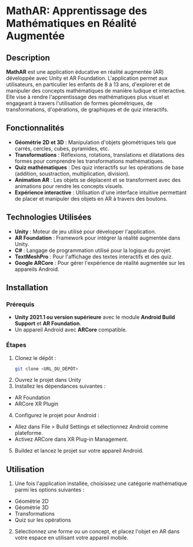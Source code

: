 # MathAR: Apprentissage des Mathématiques en Réalité Augmentée

## Description
**MathAR** est une application éducative en réalité augmentée (AR) développée avec Unity et AR Foundation. L'application permet aux utilisateurs, en particulier les enfants de 8 à 13 ans, d'explorer et de manipuler des concepts mathématiques de manière ludique et interactive. Elle vise à rendre l'apprentissage des mathématiques plus visuel et engageant à travers l'utilisation de formes géométriques, de transformations, d'opérations, de graphiques et de quiz interactifs.

## Fonctionnalités
- **Géométrie 2D et 3D** : Manipulation d'objets géométriques tels que carrés, cercles, cubes, pyramides, etc.
- **Transformations** : Réflexions, rotations, translations et dilatations des formes pour comprendre les transformations mathématiques.
- **Quiz mathématiques** : Des quiz interactifs sur les opérations de base (addition, soustraction, multiplication, division).
- **Animation AR** : Les objets se déplacent et se transforment avec des animations pour rendre les concepts visuels.
- **Expérience interactive** : Utilisation d'une interface intuitive permettant de placer et manipuler des objets en AR à travers des boutons.

## Technologies Utilisées
- **Unity** : Moteur de jeu utilisé pour développer l'application.
- **AR Foundation** : Framework pour intégrer la réalité augmentée dans Unity.
- **C#** : Langage de programmation utilisé pour la logique du projet.
- **TextMeshPro** : Pour l'affichage des textes interactifs et des quiz.
- **Google ARCore** : Pour gérer l'expérience de réalité augmentée sur les appareils Android.

## Installation

### Prérequis
- **Unity 2021.1 ou version supérieure** avec le module **Android Build Support** et **AR Foundation**.
- Un appareil Android avec **ARCore** compatible.

### Étapes
1. Clonez le dépôt :
   ```bash
   git clone <URL_DU_DÉPÔT>
   ```
2. Ouvrez le projet dans Unity
3. Installez les dépendances suivantes :
- AR Foundation
- ARCore XR Plugin
4. Configurez le projet pour Android :
- Allez dans File > Build Settings et sélectionnez Android comme plateforme.
- Activez ARCore dans XR Plug-in Management.
5. Buildez et lancez le projet sur votre appareil Android.

## Utilisation
1. Une fois l'application installée, choisissez une catégorie mathématique parmi les options suivantes :
- Géométrie 2D
- Géométrie 3D
- Transformations
- Quiz sur les opérations
2. Sélectionnez une forme ou un concept, et placez l'objet en AR dans votre espace en utilisant votre appareil mobile.
